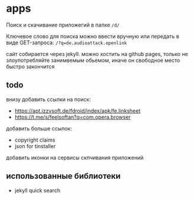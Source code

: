 # apps
Поиск и скачивание приложегий в папке `/d/`

Ключевое слово для поиска можно ввести вручную или передать в виде GET-запроса:
`/?q=de.audioattack.openlink`

сайт собирается через jekyll. можно хостить на github pages, только не злоупотребляйте занимвемым обьемом, иначе он свободное место быстро закончится
## todo

внизу добавить ссылки на поиск:
- https://apt.izzysoft.de/fdroid/index/apk/fe.linksheet
- https://t.me/s/feelsoftan?q=com.opera.browser


добавить больше ссылок:
- copyright claims
- json for tinstaller

добавить иконки на сервисы скпчивания приложений

## использованные библиотеки
- jekyll quick search


